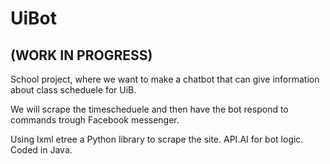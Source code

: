# **UiBot**

## (WORK IN PROGRESS)
School project, where we want to make a chatbot that can give information about class scheduele for UiB.


We will scrape the timescheduele and then have the bot respond to commands trough Facebook messenger.

Using lxml etree a Python library to scrape the site.
API.AI for bot logic. Coded in Java.




